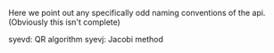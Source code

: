 Here we point out any specifically odd naming conventions of the api. (Obviously this isn't complete)

syevd: QR algorithm
syevj: Jacobi method
